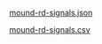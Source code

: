 [mound-rd-signals.json](/.attachments/mound-rd-signals-01d041d5-3f3f-4a26-b54c-5066b8026173.json)

[mound-rd-signals.csv](/.attachments/mound-rd-signals-c119810b-7b03-4a23-9a8a-712bd39fc117.csv)
